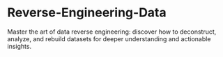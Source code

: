 # Reverse-Engineering-Data
Master the art of data reverse engineering: discover how to deconstruct, analyze, and rebuild datasets for deeper understanding and actionable insights.
